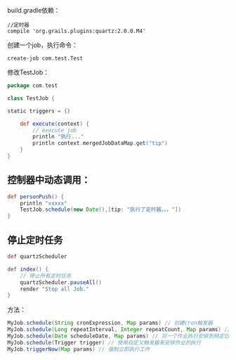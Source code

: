 build.gradle依赖：
```
//定时器
compile 'org.grails.plugins:quartz:2.0.0.M4'
```

创建一个job，执行命令：
```
create-job com.test.Test
```
修改TestJob：
```groovy
package com.test

class TestJob {

static triggers = {}

    def execute(context) {
        // execute job
        println "执行..."
        println context.mergedJobDataMap.get("tip")
    }
}
```
## 控制器中动态调用：
```groovy
def personPush() {
    println "xxxxx"
    TestJob.schedule(new Date(),[tip: "执行了定时器。。。"])
}
```

## 停止定时任务

```groovy 
def quartzScheduler

def index() {
    // 停止所有定时任务
    quartzScheduler.pauseAll()
    render "Stop all Job."
}
```



方法：
```groovy
MyJob.schedule(String cronExpression, Map params) // 创建cron触发器
MyJob.schedule(Long repeatInterval, Integer repeatCount, Map params) // 创建简单的触发器：以repeatInterval毫秒的延迟重复作业repeatCount + 1次
MyJob.schedule(Date scheduleDate, Map params) // 将一个作业执行安排到特定日期
MyJob.schedule(Trigger trigger) // 使用自定义触发器来安排作业的执行
MyJob.triggerNow(Map params) // 强制立即执行工作
```
